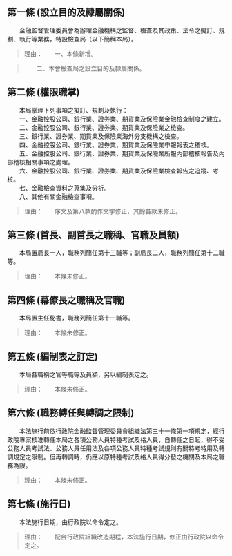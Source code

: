 第一條 (設立目的及隷屬關係)
---------------------------
　　金融監督管理委員會為辦理金融機構之監督、檢查及其政策、法令之擬訂、規劃、執行等業務，特設檢查局（以下簡稱本局）。  
> 理由：　　一、本條新增。

> 　　二、本會檢查局之設立目的及隸屬關係。



第二條 (權限職掌)
-----------------
　　本局掌理下列事項之擬訂、規劃及執行：  
　　一、金融控股公司、銀行業、證券業、期貨業及保險業金融檢查制度之建立。  
　　二、金融控股公司、銀行業、證券業、期貨業及保險業之檢查。  
　　三、銀行業、證券業、期貨業及保險業海外分支機構之檢查。  
　　四、金融控股公司、銀行業、證券業、期貨業及保險業申報報表之稽核。  
　　五、金融控股公司、銀行業、證券業、期貨業及保險業所報內部稽核報告及內部稽核相關事項之處理。  
　　六、金融控股公司、銀行業、證券業、期貨業及保險業檢查報告之追蹤、考核。  
　　七、金融檢查資料之蒐集及分析。  
　　八、其他有關金融檢查事項。  
> 理由：　　序文及第八款酌作文字修正，其餘各款未修正。



第三條 (首長、副首長之職稱、官職及員額)
---------------------------------------
　　本局置局長一人，職務列簡任第十三職等；副局長二人，職務列簡任第十二職等。  
> 理由：　　本條未修正。



第四條 (幕僚長之職稱及官職)
---------------------------
　　本局置主任秘書，職務列簡任第十一職等。  
> 理由：　　本條未修正。



第五條 (編制表之訂定)
---------------------
　　本局各職稱之官等職等及員額，另以編制表定之。  
> 理由：　　本條未修正。



第六條 (職務轉任與轉調之限制)
-----------------------------
　　本法施行前依行政院金融監督管理委員會組織法第三十一條第一項規定，經行政院專案核准轉任本局之各項公務人員特種考試及格人員，自轉任之日起，得不受公務人員考試法、公務人員任用法及各項公務人員特種考試規則有關特考特用及轉調規定之限制。但再轉調時，仍應以原特種考試及格人員得分發之機關及本局之職務為限。  
> 理由：　　本條未修正。



第七條 (施行日)
---------------
　　本法施行日期，由行政院以命令定之。  
> 理由：　　配合行政院組織改造期程，本法施行日期，修正由行政院以命令定之。